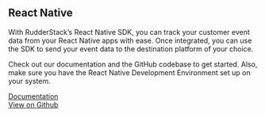  ## React Native

With RudderStack’s React Native SDK, you can track your customer event data from your React Native apps with ease. Once integrated, you can use the SDK to send your event data to the destination platform of your choice.

Check out our documentation and the GitHub codebase to get started. Also, make sure you have the React Native Development Environment set up on your system.

[Documentation][]  
[View on Github][]

[//]: # "These are reference links used in the body of this note and get stripped out when the markdown processor does its job. There is no need to format nicely because it shouldn't be seen. Thanks SO - http://stackoverflow.com/questions/4823468/store-comments-in-markdown-syntax"
[documentation]: https://docs.rudderstack.com/sdk-integration-guide/getting-started-with-react-native-sdk
[view on github]: https://github.com/rudderlabs/rudder-sdk-react-native
